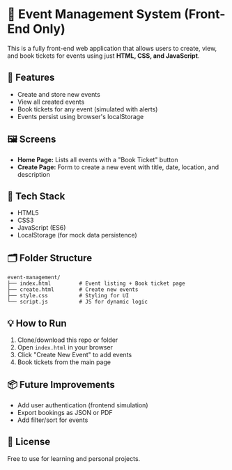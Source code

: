 # 🎉 Event Management System (Front-End Only)

This is a fully front-end web application that allows users to create, view, and book tickets for events using just **HTML, CSS, and JavaScript**.

## 🚀 Features

- Create and store new events
- View all created events
- Book tickets for any event (simulated with alerts)
- Events persist using browser's localStorage

## 🖼️ Screens

- **Home Page:** Lists all events with a "Book Ticket" button
- **Create Page:** Form to create a new event with title, date, location, and description

## 🧪 Tech Stack

- HTML5
- CSS3
- JavaScript (ES6)
- LocalStorage (for mock data persistence)

## 🗂️ Folder Structure

```
event-management/
├── index.html         # Event listing + Book ticket page
├── create.html        # Create new events
├── style.css          # Styling for UI
└── script.js          # JS for dynamic logic
```

## 💡 How to Run

1. Clone/download this repo or folder
2. Open `index.html` in your browser
3. Click "Create New Event" to add events
4. Book tickets from the main page

## 📦 Future Improvements

- Add user authentication (frontend simulation)
- Export bookings as JSON or PDF
- Add filter/sort for events

## 📄 License

Free to use for learning and personal projects.
